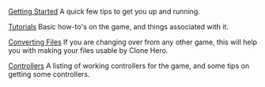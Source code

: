 <!-- TITLE: Help -->
<!-- SUBTITLE: Need some help? We got you. -->
[Getting Started](/help/getting-started)
A quick few tips to get you up and running.

[Tutorials](/help/tutorials)
Basic how-to's on the game, and things associated with it.

[Converting Files](/help/converting-files)
If you are changing over from any other game, this will help you with making your files usable by Clone Hero.

[Controllers](/help/controllers)
A listing of working controllers for the game, and some tips on getting some controllers.